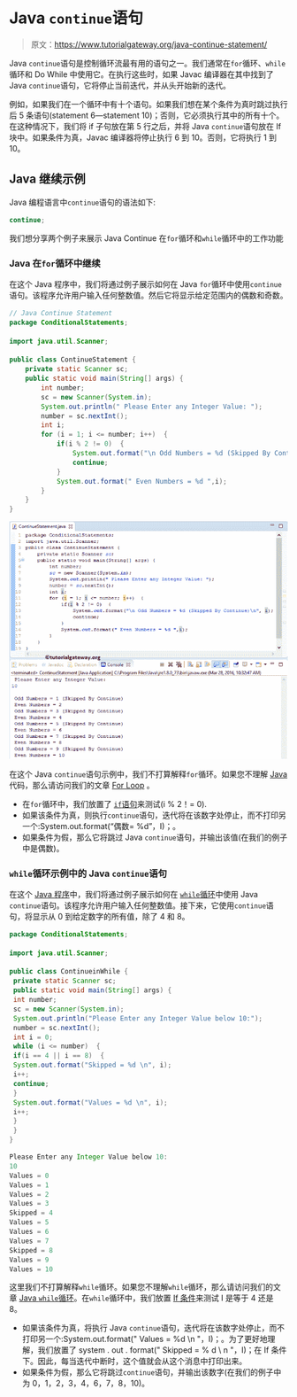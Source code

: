 # Java `continue`语句

> 原文：<https://www.tutorialgateway.org/java-continue-statement/>

Java `continue`语句是控制循环流最有用的语句之一。我们通常在`for`循环、`while`循环和 Do While 中使用它。在执行这些时，如果 Javac 编译器在其中找到了 Java `continue`语句，它将停止当前迭代，并从头开始新的迭代。

例如，如果我们在一个循环中有十个语句。如果我们想在某个条件为真时跳过执行后 5 条语句(statement 6—statement 10)；否则，它必须执行其中的所有十个。在这种情况下，我们将 if 子句放在第 5 行之后，并将 Java `continue`语句放在 If 块中。如果条件为真，Javac 编译器将停止执行 6 到 10。否则，它将执行 1 到 10。

## Java 继续示例

Java 编程语言中`continue`语句的语法如下:

```java
continue;
```

我们想分享两个例子来展示 Java Continue 在`for`循环和`while`循环中的工作功能

### Java 在`for`循环中继续

在这个 Java 程序中，我们将通过例子展示如何在 Java `for`循环中使用`continue`语句。该程序允许用户输入任何整数值。然后它将显示给定范围内的偶数和奇数。

```java
// Java Continue Statement
package ConditionalStatements;

import java.util.Scanner;

public class ContinueStatement {
	private static Scanner sc;
	public static void main(String[] args) {
		int number;
		sc = new Scanner(System.in);		
		System.out.println(" Please Enter any Integer Value: ");
		number = sc.nextInt();
		int i;
		for (i = 1; i <= number; i++)  {
			if(i % 2 != 0)  {
				System.out.format("\n Odd Numbers = %d (Skipped By Continue)\n", i);
				continue;
			}
			System.out.format(" Even Numbers = %d ",i);
		}
	}
}
```

![Java Continue Statement 1](img/cc161986702766ac7d0433bce97fd231.png)

在这个 Java `continue`语句示例中，我们不打算解释`for`循环。如果您不理解 [Java](https://www.tutorialgateway.org/java-tutorial/) 代码，那么请访问我们的文章 [For Loop](https://www.tutorialgateway.org/java-for-loop/) 。

*   在`for`循环中，我们放置了 [`if`语句](https://www.tutorialgateway.org/java-if-statement/)来测试(i % 2！= 0).
*   如果该条件为真，则执行`continue`语句，迭代将在该数字处停止，而不打印另一个:System.out.format(“偶数= %d”，I)；。
*   如果条件为假，那么它将跳过 Java `continue`语句，并输出该值(在我们的例子中是偶数)。

### `while`循环示例中的 Java `continue`语句

在这个 [Java 程序](https://www.tutorialgateway.org/learn-java-programs/)中，我们将通过例子展示如何在 [`while`循环](https://www.tutorialgateway.org/java-while-loop/)中使用 Java `continue`语句。该程序允许用户输入任何整数值。接下来，它使用`continue`语句，将显示从 0 到给定数字的所有值，除了 4 和 8。

```java
package ConditionalStatements;

import java.util.Scanner;

public class ContinueinWhile {
 private static Scanner sc;
 public static void main(String[] args) {
 int number;
 sc = new Scanner(System.in); 
 System.out.println("Please Enter any Integer Value below 10:");
 number = sc.nextInt();
 int i = 0;
 while (i <= number)  {
 if(i == 4 || i == 8)  {
 System.out.format("Skipped = %d \n", i);
 i++;
 continue;
 }
 System.out.format("Values = %d \n", i);
 i++;
 }
 }
}
```

```java
Please Enter any Integer Value below 10: 
10
Values = 0 
Values = 1 
Values = 2 
Values = 3 
Skipped = 4 
Values = 5 
Values = 6 
Values = 7 
Skipped = 8 
Values = 9 
Values = 10 
```

这里我们不打算解释`while`循环。如果您不理解`while`循环，那么请访问我们的文章 [Java `while`循环](https://www.tutorialgateway.org/java-while-loop/)。在`while`循环中，我们放置 [If 条件](https://www.tutorialgateway.org/java-if-statement/)来测试 I 是等于 4 还是 8。

*   如果该条件为真，将执行 Java `continue`语句，迭代将在该数字处停止，而不打印另一个:System.out.format(" Values = %d \n "，I)；。为了更好地理解，我们放置了 system . out . format(" Skipped = % d \ n "，I)；在 If 条件下。因此，每当迭代中断时，这个值就会从这个消息中打印出来。
*   如果条件为假，那么它将跳过`continue`语句，并输出该数字(在我们的例子中为 0，1，2，3，4，6，7，8，10)。